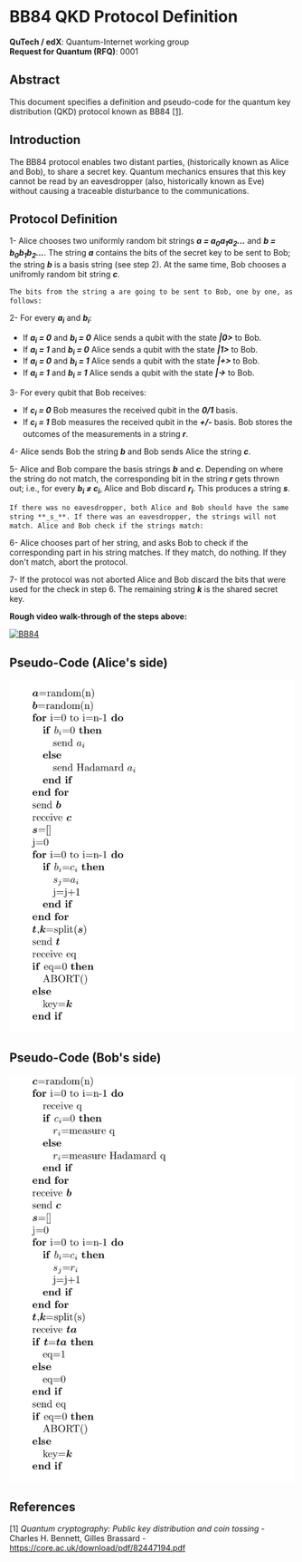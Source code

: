# BB84 QKD Protocol Definition
**QuTech / edX**: Quantum-Internet working group  
**Request for Quantum (RFQ)**: 0001  

## Abstract
This document specifies a definition and pseudo-code for the quantum key distribution (QKD) protocol known as BB84 [[1]](https://core.ac.uk/download/pdf/82447194.pdf).

## Introduction
The BB84 protocol enables two distant parties, (historically known as Alice and Bob), to share a secret key. Quantum mechanics ensures that this key cannot be read by an eavesdropper (also, historically known as Eve) without causing a traceable disturbance to the communications.

## Protocol Definition
1- Alice chooses two uniformly random bit strings **_a = a<sub>0</sub>a<sub>1</sub>a<sub>2</sub>..._** and **_b = b<sub>0</sub>b<sub>1</sub>b<sub>2</sub>..._**. The string **_a_** contains the bits of the secret key to be sent to Bob; the string **_b_** is a basis string (see step 2). At the same time, Bob chooses a unifromly random bit string **_c_**.

    The bits from the string a are going to be sent to Bob, one by one, as follows:
  
2- For every **_a<sub>i</sub>_** and **_b<sub>i</sub>_**: 
* If **_a<sub>i</sub> = 0_** and **_b<sub>i</sub> = 0_** Alice sends a qubit with the state **_|0>_** to Bob.
* If **_a<sub>i</sub> = 1_** and **_b<sub>i</sub> = 0_** Alice sends a qubit with the state **_|1>_** to Bob.
* If **_a<sub>i</sub> = 0_** and **_b<sub>i</sub> = 1_** Alice sends a qubit with the state **_|+>_** to Bob.
* If **_a<sub>i</sub> = 1_** and **_b<sub>i</sub> = 1_** Alice sends a qubit with the state **_|->_** to Bob.

3- For every qubit that Bob receives:
* If **_c<sub>i</sub> = 0_** Bob measures the received qubit in the **_0/1_** basis. 
* If **_c<sub>i</sub> = 1_** Bob measures the received qubit in the **_+/-_** basis.
Bob stores the outcomes of the measurements in a string **_r_**.

4- Alice sends Bob the string **_b_** and Bob sends Alice the string **_c_**.

5- Alice and Bob compare the basis strings **_b_** and **_c_**. Depending on where the string do not match, the corresponding bit in the string **_r_** gets thrown out; i.e., for every **_b<sub>i</sub> ≠ c<sub>i</sub>_**, Alice and Bob discard **_r<sub>i</sub>_**. This produces a string **_s_**.

    If there was no eavesdropper, both Alice and Bob should have the same string **_s_**. If there was an eavesdropper, the strings will not match. Alice and Bob check if the strings match:

6- Alice chooses part of her string, and asks Bob to check if the corresponding part in his string matches. If they match, do nothing. If they don't match, abort the protocol.

7- If the protocol was not aborted Alice and Bob discard the bits that were used for the check in step 6. The remaining string **_k_** is the shared secret key.


**Rough video walk-through of the steps above:**

[![BB84](https://img.youtube.com/vi/8fP_tXwB6bU/2.jpg)](https://www.youtube.com/watch?v=8fP_tXwB6bU)


## Pseudo-Code (Alice's side)
<img src="images/Alice_pseudoCode.png"/>

## Pseudo-Code (Bob's side)
<img src="images/Bob_pseudoCode.png"/>

## References
[1] *Quantum cryptography:
Public key distribution and coin tossing* - Charles H. Bennett, Gilles Brassard - https://core.ac.uk/download/pdf/82447194.pdf






